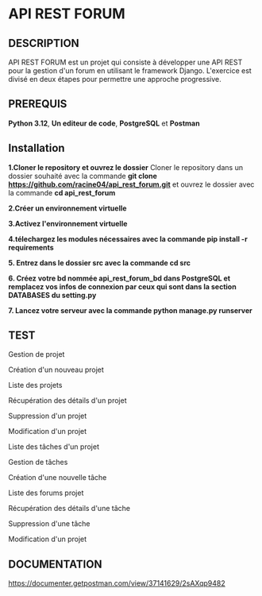 # API REST FORUM

## DESCRIPTION
API REST FORUM est un projet qui consiste à développer une API REST pour la gestion d'un forum en utilisant le framework Django.
 L'exercice est divisé en deux étapes pour permettre une approche progressive.

 ## PREREQUIS
 
 **Python 3.12**,
 **Un editeur de code**,
  **PostgreSQL** et
  **Postman**

 ## Installation
**1.Cloner le repository et ouvrez le dossier**
Cloner le repository dans un dossier souhaité avec la commande **git clone https://github.com/racine04/api_rest_forum.git** et ouvrez le dossier avec la commande **cd api_rest_forum**

**2.Créer un environnement virtuelle**

**3.Activez l'environnement virtuelle**

**4.télechargez les modules nécessaires avec la commande pip install -r requirements**

**5. Entrez dans le dossier src avec la commande cd src**

**6. Créez votre bd nommée api_rest_forum_bd dans PostgreSQL et remplacez vos infos de connexion par ceux qui sont dans la section DATABASES du setting.py**

**7. Lancez votre serveur avec la commande python manage.py runserver**


## TEST

Gestion de projet

 Création d'un nouveau projet

 Liste des projets

 Récupération des détails d'un projet

 Suppression d'un projet

 Modification d'un projet 

 Liste des tâches d'un projet
 

 Gestion de tâches

 Création d'une nouvelle tâche

 Liste des forums projet

 Récupération des détails d'une tâche

 Suppression d'une tâche

 Modification d'un projet 


## DOCUMENTATION

https://documenter.getpostman.com/view/37141629/2sAXqp9482




 
